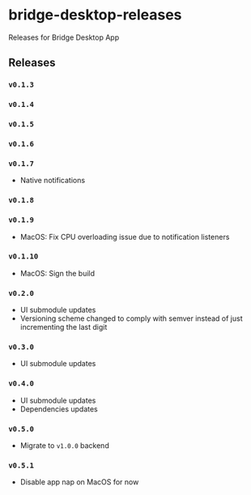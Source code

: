 # bridge-desktop-releases
Releases for Bridge Desktop App

## Releases

### `v0.1.3`

### `v0.1.4`

### `v0.1.5`

### `v0.1.6`

### `v0.1.7`

- Native notifications

### `v0.1.8`

### `v0.1.9`

- MacOS: Fix CPU overloading issue due to notification listeners

### `v0.1.10`

- MacOS: Sign the build

### `v0.2.0`

- UI submodule updates
- Versioning scheme changed to comply with semver instead of just incrementing the last digit

### `v0.3.0`

- UI submodule updates

### `v0.4.0`

- UI submodule updates
- Dependencies updates

### `v0.5.0`

- Migrate to `v1.0.0` backend

### `v0.5.1`

- Disable app nap on MacOS for now
